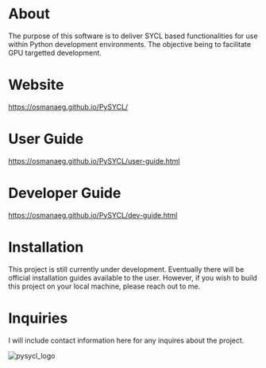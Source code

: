 # About
The purpose of this software is to deliver SYCL based functionalities for use within Python development environments. The objective being to facilitate GPU targetted development.

# Website
https://osmanaeg.github.io/PySYCL/

# User Guide
https://osmanaeg.github.io/PySYCL/user-guide.html

# Developer Guide
https://osmanaeg.github.io/PySYCL/dev-guide.html

# Installation
This project is still currently under development. Eventually there will be official installation guides available to the user. However, if you wish to build this project on your local machine, please reach out to me.

# Inquiries
I will include contact information here for any inquires about the project.

![pysycl_logo](https://github.com/OsmanAEG/PySYCL/assets/79581083/d341a92d-f8a5-480b-a4b5-a9ebc1bc6e6b)
